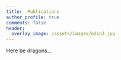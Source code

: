 ```yaml
---
title:  Publications
author_profile: true
comments: false
header:
  overlay_image: /assets/images/edin2.jpg
---
```


Here be dragons...
